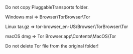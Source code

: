 

Do not copy PluggableTransports folder. 

Windows
msi => Browser\TorBrowser\Tor

Linux
tar.gz => tor-browser_en-US\Browser\TorBrowser\Tor

macOS
dmg => Tor Browser.app\Contents\MacOS\Tor

Do not delete Tor file from the original folder!